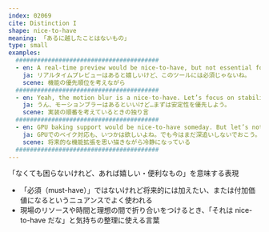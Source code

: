 ```yaml
---
index: 02069
cite: Distinction I
shape: nice-to-have
meaning: 「あるに越したことはないもの」
type: small
examples:
  ########################################
  - en: A real-time preview would be nice-to-have, but not essential for this tool.
    ja: リアルタイムプレビューはあると嬉しいけど、このツールには必須じゃないね。
    scene: 機能の優先順位を考えながら
  ########################################
  - en: Yeah, the motion blur is a nice-to-have. Let’s focus on stability first.
    ja: うん、モーションブラーはあるといいけど…まずは安定性を優先しよう。
    scene: 実装の順番を考えているときの独り言
  ########################################
  - en: GPU baking support would be nice-to-have someday. But let’s not go down that rabbit hole yet.
    ja: GPUでのベイク対応も、いつかは欲しいよね。でも今はまだ深追いしないでおこう。
    scene: 将来的な機能拡張を思い描きながら冷静になっている
  ########################################
---
```


「なくても困らないけれど、あれば嬉しい・便利なもの」を意味する表現

- 「必須（must-have）」ではないけれど将来的には加えたい、または付加価値になるというニュアンスでよく使われる
- 現場のリソースや時間と理想の間で折り合いをつけるとき、「それは nice-to-have だな」と気持ちの整理に使える言葉
